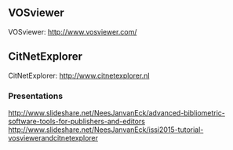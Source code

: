 ## VOSviewer
     
VOSviewer: http://www.vosviewer.com/    

## CitNetExplorer
     
CitNetExplorer: http://www.citnetexplorer.nl   


### Presentations
http://www.slideshare.net/NeesJanvanEck/advanced-bibliometric-software-tools-for-publishers-and-editors    
http://www.slideshare.net/NeesJanvanEck/issi2015-tutorial-vosviewerandcitnetexplorer
     
